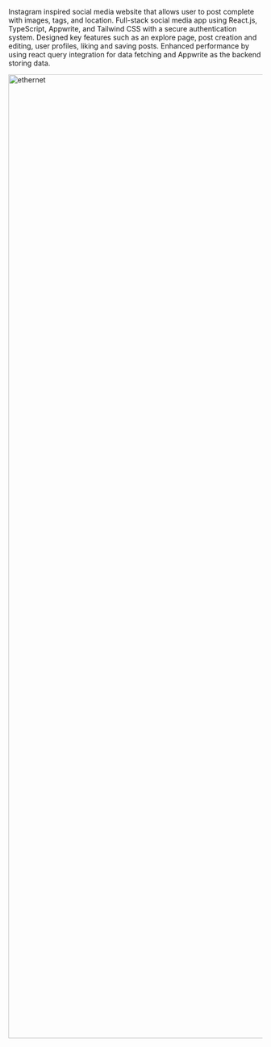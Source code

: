 Instagram inspired social media website that allows user to post complete with images, tags, and location. Full-stack social media app using React.js, TypeScript, Appwrite, and Tailwind CSS with a secure authentication system. Designed key features such as an explore page, post creation and editing, user profiles, liking and saving posts. Enhanced performance by using react query integration for data fetching and Appwrite as the backend storing data.

<img width="1909" alt="ethernet" src="https://github.com/user-attachments/assets/f3e70452-5543-4ab8-92b4-5f1fece783f3" />
